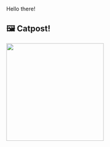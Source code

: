 Hello there!



## 🖼️ Catpost!

<sub>
    <img src="https://cdn2.thecatapi.com/images/aa9.jpg" height="256">
</sub>

